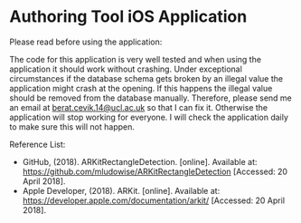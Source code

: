 #  Authoring Tool iOS Application


Please read before using the application:

The code for this application is very well tested and when using the application it should work without crashing.
Under exceptional circumstances if the database schema gets broken by an illegal value the application might crash at the opening.
If this happens the illegal value should be removed from the database manually.
Therefore, please send me an email at berat.cevik.14@ucl.ac.uk so that I can fix it.
Otherwise the application will stop working for everyone.
I will check the application daily to make sure this will not happen.



Reference List:

- GitHub, (2018). ARKitRectangleDetection. [online]. Available at: https://github.com/mludowise/ARKitRectangleDetection [Accessed: 20 April 2018].
- Apple Developer, (2018). ARKit. [online]. Available at: https://developer.apple.com/documentation/arkit/ [Accessed: 20 April 2018].

